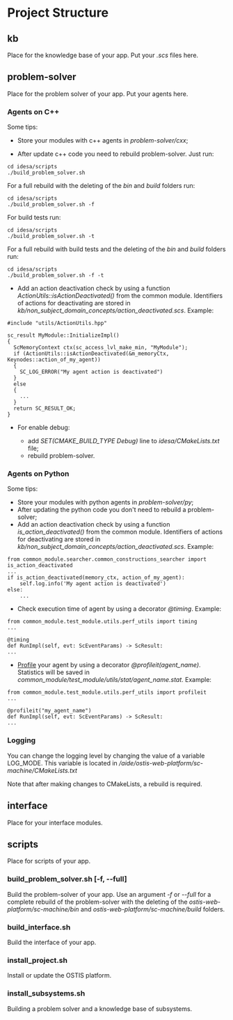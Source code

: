 # Project Structure

## kb
Place for the knowledge base of your app. Put your *.scs* files here.

## problem-solver
Place for the problem solver of your app. Put your agents here.

### Agents on C++
Some tips:

- Store your modules with c++ agents in *problem-solver/cxx*;

- After update c++ code you need to rebuild problem-solver. Just run:
```
cd idesa/scripts
./build_problem_solver.sh
```
For a full rebuild with the deleting of the *bin* and *build* folders run:
```
cd idesa/scripts
./build_problem_solver.sh -f
```
For build tests run:
```
cd idesa/scripts
./build_problem_solver.sh -t
```
For a full rebuild with build tests and the deleting of the *bin* and *build* folders run:
```
cd idesa/scripts
./build_problem_solver.sh -f -t
```

- Add an action deactivation check by using a function *ActionUtils::isActionDeactivated()* from the common module. Identifiers of actions for deactivating are stored in *kb/non_subject_domain_concepts/action_deactivated.scs*. Example:
```
#include "utils/ActionUtils.hpp"

sc_result MyModule::InitializeImpl()
{
  ScMemoryContext ctx(sc_access_lvl_make_min, "MyModule");
  if (ActionUtils::isActionDeactivated(&m_memoryCtx, Keynodes::action_of_my_agent))
  {
    SC_LOG_ERROR("My agent action is deactivated")
  }
  else
  {
    ...
  }
  return SC_RESULT_OK;
}
```

- For enable debug:

    * add *SET(CMAKE_BUILD_TYPE Debug)* line 
    to *idesa/CMakeLists.txt* file;
    * rebuild problem-solver.

### Agents on Python
Some tips:

- Store your modules with python agents in *problem-solver/py*;
- After updating the python code you don't need to rebuild a problem-solver;
- Add an action deactivation check by using a function *is_action_deactivated()* from the common module. Identifiers of actions for deactivating are stored in *kb/non_subject_domain_concepts/action_deactivated.scs*. Example:
```
from common_module.searcher.common_constructions_searcher import is_action_deactivated
...
if is_action_deactivated(memory_ctx, action_of_my_agent):
    self.log.info('My agent action is deactivated')
else:
    ...
```

- Check execution time of agent by using a decorator *@timing*. Example:
```
from common_module.test_module.utils.perf_utils import timing
...

@timing
def RunImpl(self, evt: ScEventParams) -> ScResult:
...
```

- [Profile](https://docs.python.org/3/library/profile.html) your agent by using a decorator *@profileit(agent_name)*. Statistics will be saved in *common_module/test_module/utils/stat/agent_name.stat*. Example:
```
from common_module.test_module.utils.perf_utils import profileit
...

@profileit("my_agent_name")
def RunImpl(self, evt: ScEventParams) -> ScResult:
...

```

### Logging
You can change the logging level by changing the value of a variable LOG_MODE. This variable is located in */aide/ostis-web-platform/sc-machine/CMakeLists.txt*

Note that after making changes to CMakeLists, a rebuild is required.

## interface
Place for your interface modules.

## scripts
Place for scripts of your app.

### build_problem_solver.sh [-f, --full]
Build the problem-solver of your app. Use an argument *-f* or *--full* for a complete rebuild of the problem-solver with the deleting of the *ostis-web-platform/sc-machine/bin* and *ostis-web-platform/sc-machine/build* folders.

### build_interface.sh
Build the interface of your app.

### install_project.sh
Install or update the OSTIS platform.

### install_subsystems.sh
Building a problem solver and a knowledge base of subsystems.
